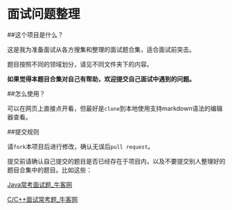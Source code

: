 # 面试问题整理

##这个项目是什么？

这是我为准备面试从各方搜集和整理的面试题合集，适合面试前突击。

题目按照不同的领域划分，请见不同文件夹下的内容。

**如果觉得本题目合集对自己有帮助，欢迎提交自己面试中遇到的问题。**


##怎么使用？

可以在网页上直接点开看，但最好是`clone`到本地使用支持markdown语法的编辑器查看。


##提交规则

请`fork`本项目后进行修改，确认无误后`pull request`。

提交前请确认自己提交的题目是否已经存在于项目内，以及不要提交别人整理好的题目合集中的题目。比如这些：

[Java常考面试题_牛客网](https://www.nowcoder.com/ta/review-java)

[C/C++面试常考题_牛客网](https://www.nowcoder.com/ta/review-c)
